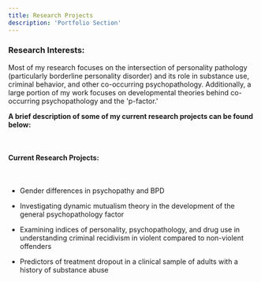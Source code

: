 ```yaml
---
title: Research Projects
description: 'Portfolio Section'
---
```



### Research Interests:

Most of my research focuses on the intersection of personality pathology (particularly borderline personality disorder) and its role in substance use, criminal behavior, and other co-occurring psychopathology. Additionally, a large portion of my work focuses on developmental theories behind co-occurring psychopathology and the 'p-factor.'

**A brief description of some of my current research projects can be found below:**
      
<br>



#### Current Research Projects:
<br>

  - Gender differences in psychopathy and BPD 
  
  - Investigating dynamic mutualism theory in the development of the general psychopathology factor
  
  - Examining indices of personality, psychopathology, and drug use in understanding criminal recidivism in violent compared to non-violent offenders
  
  - Predictors of treatment dropout in a clinical sample of adults with a history of substance abuse
  
  
<br><br>







